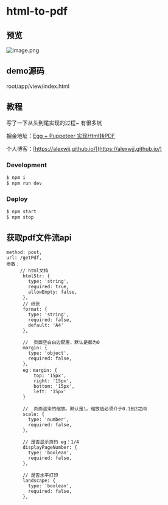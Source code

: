# html-to-pdf

## 预览
![image.png](https://p1-juejin.byteimg.com/tos-cn-i-k3u1fbpfcp/9607e896eb44411e8c335df98762586d~tplv-k3u1fbpfcp-watermark.image)
## demo源码

root/app/view/index.html
## 教程

写了一下从头到尾实现的过程~  有很多坑

掘金地址：[Egg + Puppeteer 实现Html转PDF](https://juejin.cn/post/6907500437134376974)

个人博客：[https://alexwjj.github.io/](https://alexwjj.github.io/)

### Development

```bash
$ npm i
$ npm run dev
```

### Deploy

```bash
$ npm start
$ npm stop
```
## 获取pdf文件流api

```
method: post,
url: /getPdf,
参数：
     // html文档
      htmlStr: {
        type: 'string',
        required: true,
        allowEmpty: false,
      },
      // 纸张
      format: {
        type: 'string',
        required: false,
        default: 'A4'
      },
      
      //  页面空白白边配置，默认是都为0
      margin: {
        type: 'object',
        required: false,
      },
      eg：margin: {
          top: '15px',
          right: '15px',
          bottom: '15px',
          left: '15px'
      }
      
      //  页面渲染的缩放。默认是1。缩放值必须介于0.1到2之间
      scale: {
        type: 'number',
        required: false,
      },
      
      // 是否显示页码 eg：1/4
      displayPageNumber: {
        type: 'boolean',
        required: false,
      },
      
      // 是否水平打印
      landscape: {
        type: 'boolean',
        required: false,
      },
```
